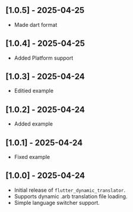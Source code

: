 ## [1.0.5] - 2025-04-25

- Made dart format

## [1.0.4] - 2025-04-25

- Added Platform support

## [1.0.3] - 2025-04-24

- Editied example

## [1.0.2] - 2025-04-24

- Added example

## [1.0.1] - 2025-04-24

- Fixed example

## [1.0.0] - 2025-04-24

- Initial release of `flutter_dynamic_translator`.
- Supports dynamic .arb translation file loading.
- Simple language switcher support.
